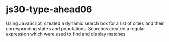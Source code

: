 # js30-type-ahead06
Using JavaScript, created a dynamic search box for a list of cities and their corresponding states and populations.
Searches created a regular expression which were used to find and display matches
